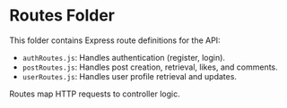 # Routes Folder

This folder contains Express route definitions for the API:

- `authRoutes.js`: Handles authentication (register, login).
- `postRoutes.js`: Handles post creation, retrieval, likes, and comments.
- `userRoutes.js`: Handles user profile retrieval and updates.

Routes map HTTP requests to controller logic.
